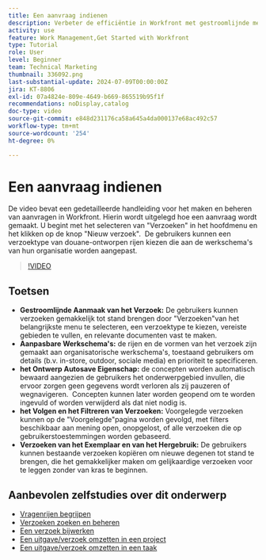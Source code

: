```yaml
---
title: Een aanvraag indienen
description: Verbeter de efficiëntie in Workfront met gestroomlijnde methoden voor het maken van aanvragen, aanpasbare workflows, gereedschappen voor automatisch opslaan, bijhouden en filteren van concepten en de mogelijkheid om aanvragen te kopiëren en opnieuw te gebruiken.
activity: use
feature: Work Management,Get Started with Workfront
type: Tutorial
role: User
level: Beginner
team: Technical Marketing
thumbnail: 336092.png
last-substantial-update: 2024-07-09T00:00:00Z
jira: KT-8806
exl-id: 07a4824e-809e-4649-b669-865519b95f1f
recommendations: noDisplay,catalog
doc-type: video
source-git-commit: e848d231176ca58a645a4da000137e68ac492c57
workflow-type: tm+mt
source-wordcount: '254'
ht-degree: 0%

---
```


# Een aanvraag indienen

De video bevat een gedetailleerde handleiding voor het maken en beheren van aanvragen in Workfront. Hierin wordt uitgelegd hoe een aanvraag wordt gemaakt. U begint met het selecteren van &quot;Verzoeken&quot; in het hoofdmenu en het klikken op de knop &quot;Nieuw verzoek&quot;. &#x200B; De gebruikers kunnen een verzoektype van douane-ontworpen rijen kiezen die aan de werkschema&#39;s van hun organisatie worden aangepast.

>[!VIDEO](https://video.tv.adobe.com/v/3470908/?quality=12&learn=on&enablevpops&captions=dut)

## Toetsen

* **Gestroomlijnde Aanmaak van het Verzoek:** De gebruikers kunnen verzoeken gemakkelijk tot stand brengen door &quot;Verzoeken&quot;van het belangrijkste menu te selecteren, een verzoektype te kiezen, vereiste gebieden te vullen, en relevante documenten vast te maken. &#x200B;
* **Aanpasbare Werkschema&#39;s:** de rijen en de vormen van het verzoek zijn gemaakt aan organisatorische werkschema&#39;s, toestaand gebruikers om details (b.v. in-store, outdoor, sociale media) en prioriteit te specificeren.
* **het Ontwerp Autosave Eigenschap:** de concepten worden automatisch bewaard aangezien de gebruikers het onderwerpgebied invullen, die ervoor zorgen geen gegevens wordt verloren als zij pauzeren of wegnavigeren. &#x200B; Concepten kunnen later worden geopend om te worden ingevuld of worden verwijderd als dat niet nodig is. &#x200B;
* **het Volgen en het Filtreren van Verzoeken:** Voorgelegde verzoeken kunnen op de &quot;Voorgelegde&quot;pagina worden gevolgd, met filters beschikbaar aan mening open, onopgelost, of alle verzoeken die op gebruikerstoestemmingen worden gebaseerd. &#x200B;
* **Verzoeken van het Exemplaar en van het Hergebruik:** De gebruikers kunnen bestaande verzoeken kopiëren om nieuwe degenen tot stand te brengen, die het gemakkelijker maken om gelijkaardige verzoeken voor te leggen zonder van kras te beginnen.

## Aanbevolen zelfstudies over dit onderwerp

* [Vragenrijen begrijpen](/help/manage-work/request-queues/understand-request-queues.md)
* [Verzoeken zoeken en beheren](/help/manage-work/issues-requests/find-requests.md)
* [Een verzoek bijwerken](/help/manage-work/issues-requests/update-a-request.md)
* [Een uitgave/verzoek omzetten in een project](/help/manage-work/issues-requests/create-a-project-from-a-request.md)
* [Een uitgave/verzoek omzetten in een taak](/help/manage-work/issues-requests/convert-issues-to-other-work-items.md)

